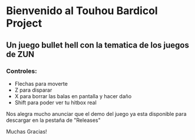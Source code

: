 # Bienvenido al Touhou Bardicol Project
## Un juego bullet hell con la tematica de los juegos de ZUN
### Controles:
- Flechas para moverte
- Z para disparar
- X para borrar las balas en pantalla y hacer daño
- Shift para poder ver tu hitbox real

Nos alegra mucho anunciar que el demo del juego ya esta disponible para descargar en la pestaña de "Releases" 

Muchas Gracias!
